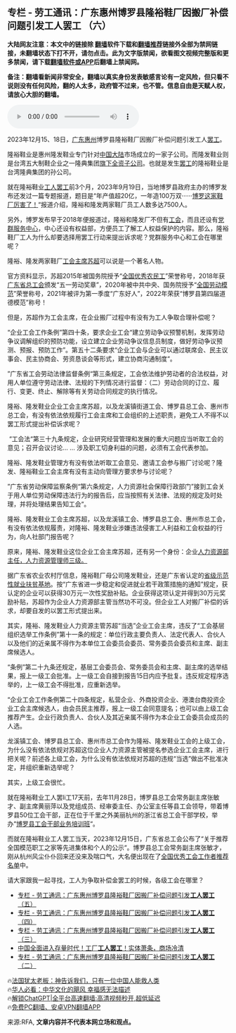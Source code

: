  <!-- 面包屑导航 --> <h2>专栏 - 劳工通讯：广东惠州博罗县隆裕鞋厂因搬厂补偿问题引发工人罢工 （六）</h2> <p class="notice"><b>大陆网友注意：本文中的链接除 <a href="https://github.com/bannedbook/fanqiang" >翻墙</a>软件下载和<a href="https://github.com/killgcd/justmysocks/blob/master/README.md">翻墙推荐</a>链接外全部为禁网链接，未翻墙状态下打不开，请勿点击。此为文字版禁闻，欲看图文视频完整版和更多禁闻，请下载<a href="https://github.com/bannedbook/fanqiang">翻墙软件或APP</a>后翻墙上禁闻网。</p><p>备注：翻墙看新闻非常安全，翻墙以真实身份发表敏感言论有一定风险，但只看不说则没有任何风险，翻的人太多，政府管不过来，也不管。信息自由是天赋人权，请放心大胆的翻墙。</b></p>  <div class="entry"> <p><a href="https://www.addtoany.com/share"></a>                 <audio controls="controls" preload="metadata" src="https://www.rfa.org/mandarin/zhuanlan/laogongtongxun/hdf-01292024103821.html/@@stream" type="audio/mpeg"></audio></p> <p>2023年12月15、18日，<a href="https://www.bannedbook.org/bnews/tag/%e5%b9%bf%e4%b8%9c/" class="st_tag internal_tag" rel="tag" title="标签 广东 下的日志">广东</a><a href="https://www.bannedbook.org/bnews/tag/%e6%83%a0%e5%b7%9e/" class="st_tag internal_tag" rel="tag" title="标签 惠州 下的日志">惠州</a>博罗县隆裕鞋厂因搬厂补偿问题引发工人<a href="https://www.google.com/url?q=https://maps.clb.org.hk/?i18n_language%3Dzh_CN%26map%3D1%26startDate%3D2023-12%26endDate%3D2023-12%26eventId%3D2023121810563905371%26addressId%3D441300%26address%3D%25E6%2583%25A0%25E5%25B7%259E%25E5%25B8%2582&amp;source=gmail-imap&amp;ust=1706093978000000&amp;usg=AOvVaw26MKlrHb3ZsZO25i_qtOZc">罢工</a>。</p> <p>隆裕鞋业是惠州隆发鞋业专门针对<span class='wp_keywordlink_affiliate'><a href="https://www.bannedbook.org/" title="中国" target="_blank">中国</a></span><span class='wp_keywordlink_affiliate'><a href="https://www.bannedbook.org/" title="大陆" target="_blank">大陆</a></span>市场成立的一家子公司。而隆发鞋业则是台湾五大制鞋企业之一隆典集团<a href="https://www.google.com/url?q=https://www.163.com/dy/article/FH433IA0051482Q5.html&amp;source=gmail-imap&amp;ust=1706093978000000&amp;usg=AOvVaw3glF7CLIW3XsbD4wyOfY0d">旗下全资子公司</a>。也就是发生<a href="https://www.bannedbook.org/bnews/tag/%e7%bd%a2%e5%b7%a5/" class="st_tag internal_tag" rel="tag" title="标签 罢工 下的日志">罢工</a>的隆裕鞋业是台湾隆典集团的孙公司。</p> <p>就在隆裕鞋业<a href="https://www.bannedbook.org/bnews/tag/%e5%b7%a5%e4%ba%ba%e7%bd%a2%e5%b7%a5/" class="st_tag internal_tag" rel="tag" title="标签 工人罢工 下的日志">工人罢工</a>前3个月，2023年9月19日，当地博罗县政府主办的博罗发布还发过一篇专题报道，题目是“年产值超20亿，一年造100万双······<a href="https://www.google.com/url?q=https://static.nfapp.southcn.com/content/202309/18/c8112630.html&amp;source=gmail-imap&amp;ust=1706093978000000&amp;usg=AOvVaw0tK9ToKyRckRdn4z_xUk39">博罗这家鞋厂厉害了！</a>“报道介绍，隆裕和隆发两家鞋厂员工人数多达7500人。</p> <p>另外，博罗发布早于2018年便报道过，隆裕和隆发厂不但有<a href="https://www.bannedbook.org/bnews/tag/%e5%b7%a5%e4%bc%9a/" class="st_tag internal_tag" rel="tag" title="标签 工会 下的日志">工会</a>，而且还设有<a href="https://www.google.com/url?q=https://www.toutiao.com/article/6509601445346542093/?channel%3D%26source%3Dsearch_tab&amp;source=gmail-imap&amp;ust=1706093978000000&amp;usg=AOvVaw2I5V4Bh8GRDhNXZaU6OzoV">党群服务中心</a>，中心还设有权益部，方便员工了解工人权益保护的内容。那么，隆裕鞋厂工人为什么却要选择用罢工行动来提出诉求呢？党群服务中心和工会在哪里呢？</p> <p>隆裕、隆发两家鞋厂<a href="https://www.google.com/url?q=https://www.toutiao.com/article/7160582140755722793/?channel%3D%26source%3Dsearch_tab&amp;source=gmail-imap&amp;ust=1706093978000000&amp;usg=AOvVaw3hy5Hr79u7ARcn8hWTonYo">工会主席苏超</a>可以说是一个著名人物。</p> <p>官方资料显示，苏超2015年被国务院授予“<a href="https://www.google.com/url?q=https://www.boluo.gov.cn/bmzb/blxrlzyhshbzj/zwgk/gzdt/content/post_373403.html&amp;source=gmail-imap&amp;ust=1706093978000000&amp;usg=AOvVaw3TH86w76P_6Thp_2zIqPtO">全国优秀农民工</a>”荣誉称号，2018年获<a href="https://www.bannedbook.org/bnews/tag/%e5%b9%bf%e4%b8%9c%e7%9c%81/" class="st_tag internal_tag" rel="tag" title="标签 广东省 下的日志">广东省</a><a href="https://www.bannedbook.org/bnews/tag/%E6%80%BB%E5%B7%A5%E4%BC%9A/" class="st_tag internal_tag" rel="tag" title="标签 总工会 下的日志">总工会</a>颁发“五一劳动奖章”，2020年被中共中央、国务院授予“<a href="https://www.google.com/url?q=https://www.12371.cn/2020/10/15/ARTI1602717137157889.shtml&amp;source=gmail-imap&amp;ust=1706093978000000&amp;usg=AOvVaw0nszfQXVXmsFnUMShvr1cU">全国劳动模范</a>”荣誉称号，2021年被评为第一季度“广东好人”，2022年荣获“博罗县第四届道德模范”称号！</p> <p>但是，苏超作为工会主席，在企业搬厂过程中有没有为工人争取合理补偿呢？</p> <p>“企业工会工作条例”第四十条，要求企业工会“建立劳动争议预警机制，发挥劳动争议调解组织的预防功能，设立建立企业劳动争议信息员制度，做好劳动争议预测、预报、预防工作”。第五十二条要求“企业工会与企业可以通过联席会、民主议事会、民主协商会、劳资恳谈会等形式，建立协商沟通制度“。</p> <p>”广东省工会劳动法律监督条例“第三条规定，工会依法维护劳动者的合法权益，对用人单位遵守劳动法律、法规的下列情况进行监督：（二）劳动合同的订立、履行、变更、终止、解除等有关劳动合同规定的执行情况。</p> <p>隆裕、隆发鞋业企业工会主席苏超，以及龙溪镇街道工会、博罗县总工会、惠州市总工会，有没有依法依规履行工会主席和工会组织的上述职责，避免工人不得不以罢工形式提出补偿诉求呢？</p> <p> “工会法“第三十九条规定，企业研究经营管理和发展的重大问题应当听取工会的意见；召开会议讨论… … 涉及职工切身利益的问题，必须有工会代表参加。</p>  <p>隆裕、隆发鞋业管理方有没有依法听取工会意见、邀请工会参与搬厂讨论呢？隆发、隆裕鞋业工会主席有没有主动向管理方要求参与讨论呢？</p> <p>”广东省劳动保障监察条例“第六条规定，人力资源社会保障行政部门”接到工会关于用人单位劳动保障违法行为的报告后，应当按照有关法律、法规的规定及时处理，并将处理结果告知工会“。</p> <p>隆裕、隆发鞋业工会主席苏超，以及龙溪镇工会、博罗县总工会、惠州市总工会，有没有依法依规履责，对隆裕、隆发鞋业涉嫌违法侵害工人利益和工会权益的行为，向人社部门报告呢？</p> <p>原来，隆裕、隆发鞋业这位企业工会主席苏超，还有另一个身份：企业<a href="https://www.google.com/url?q=https://www.12371.cn/2020/10/15/ARTI1602717137157889.shtml&amp;source=gmail-imap&amp;ust=1706093978000000&amp;usg=AOvVaw0nszfQXVXmsFnUMShvr1cU">人力资源部主任，人力资源管理师三级。</a></p> <p>据广东省农业农村厅信息，隆裕鞋厂母公司隆发鞋业，还是广东省认定的<a href="https://www.google.com/url?q=https://dara.gd.gov.cn/zwgk2278/zdly/fpzj/content/post_3885261.html&amp;source=gmail-imap&amp;ust=1706093978000000&amp;usg=AOvVaw27ozc-ShQy6qGZWy0iGLwk">省级示范性就业扶贫基地</a>。按“广东省进一步稳定和促进就业若干政策措施的通知”规定，获认定的企业可以获得30万元一次性奖励补贴。企业获得这项认定并得到30万元奖励补贴，苏超作为企业人力资源部主管当然功不可没。但企业工人对搬厂补偿的诉求，却要自发的以罢工形式提出来。</p> <p>其实，隆裕、隆发鞋业人力资源主管苏超“当选”企业工会主席，违反了“工会基层组织选举工作条例”第十一条的规定：单位行政主要负责人、法定代表人、合伙人以及他们的近亲属不得作为本单位工会委员会委员、常务委员会委员和主席、副主席候选人。</p>  <p>“条例”第二十九条还规定，基层工会委员会、常务委员会和主席、副主席的选举结果，报上一级工会批准。上一级工会自接到报告15日内应予批复。违反规定程序选举的，上一级工会不得批准，应重新选举。</p> <p>“企业工会工作条例第二十四条规定，私营企业、外商投资企业、港澳台商投资企业工会主席候选人，由会员民主推荐，报上一级工会同意提名；也可以由上级工会推荐产生。企业行政负责人、合伙人及其近亲属不得作为本企业工会委员会成员的人选。</p> <p>龙溪镇工会、博罗县总工会、惠州市总工会作为隆裕、隆发鞋业工会的上级工会，为什么没有依法依规对苏超这位企业人力资源主管被提名参选企业工会主席，进行把关呢？前述各上级工会，为什么没有依法依规对苏超的违规“当选”做出不批准决定，并组织重新选举呢？</p> <p>其实，上级工会很忙。</p> <p>就在隆裕鞋业工人罢li工17天前，去年11月28日，博罗县总工会常务副主席张敏才、副主席黄丽萍以及党组成员、经审委主任、办公室主任等县工会领导，带着博罗县50位工会干部，正在位于千里之外美丽杭州的浙江省总工会干部学校，举办“<a href="https://www.google.com/url?q=https://www.gdftu.org.cn/xwzx/tzgg/content/mpost_1145724.html&amp;source=gmail-imap&amp;ust=1706093978000000&amp;usg=AOvVaw0I3QZNEl41CAory0tBEC8t">博罗县工会干部业务培训班</a>“。</p> <p>而就在隆裕鞋业工人罢工当天，2023年12月15日，广东省总工会公布了“关于推荐全国模范职工之家等先进集体和个人的公示“。博罗县总工会常务副主席张敏才，刚从杭州风尘仆仆回来还没来及喘口气，大名便出现在了<a href="https://www.google.com/url?q=https://www.gdftu.org.cn/xwzx/tzgg/content/mpost_1145724.html&amp;source=gmail-imap&amp;ust=1706093978000000&amp;usg=AOvVaw0I3QZNEl41CAory0tBEC8t">全国优秀工会工作者推荐名单</a>中。</p>  <p>请大家跟我一起寻找，工人为争取补偿金罢工的时候，各级工会在哪里？</p> <!--<div id="taboola-mid-1"></div>--><ul class='op-related-articles' title='相关阅读'> <li><a href='https://www.bannedbook.org/bnews/ssgc/20240127/1993115.html' target='_blank'>专栏 - 劳工通讯：广东惠州博罗县隆裕鞋厂因搬厂补偿问题引发<b>工人罢工</b> （五）</a></li> <li><a href='https://www.bannedbook.org/bnews/ssgc/20240125/1992175.html' target='_blank'>专栏 - 劳工通讯：广东惠州博罗县隆裕鞋厂因搬厂补偿问题引发<b>工人罢工</b> （四）</a></li> <li><a href='https://www.bannedbook.org/bnews/ssgc/20240123/1991247.html' target='_blank'>专栏 - 劳工通讯：广东惠州博罗县隆裕鞋厂因搬厂补偿问题引发<b>工人罢工</b> （三）</a></li> <li><a href='https://www.bannedbook.org/bnews/taiwannews/20240120/1990544.html' target='_blank'>中国全面进入存量时代！工厂<b>工人罢工</b>！实体萧条，商场冷清</a></li> <li><a href='https://www.bannedbook.org/bnews/ssgc/20240120/1990133.html' target='_blank'>专栏 - 劳工通讯：广东惠州博罗县隆裕鞋厂因搬厂补偿问题引发<b>工人罢工</b> （二）</a></li> </ul> <p class="texttj"> 🔥<a href="https://www.bannedbook.org/bnews/ssgc/20230219/1850782.html" target="_blank">法国犹太老板：神告诉我们，只有一位中国人能救人类</a><br/> 🔥<a href="https://www.bannedbook.org/bnews/comments/20220220/1694796.html" target="_blank">华人必看：中华文化的飓风 幸福感无法描述</a><br/> 🔥<a href="https://github.com/bannedbook/fanqiang/wiki/V2ray%E6%9C%BA%E5%9C%BA" target="_blank">解锁ChatGPT|全平台高速翻墙:高清视频秒开,超低延迟</a><br/> 🔥<a href="https://github.com/bannedbook/fanqiang/wiki/%E7%A6%81%E9%97%BB%E7%BD%91%E5%AE%89%E5%8D%93%E7%BF%BB%E5%A2%99%E6%96%B0%E9%97%BBAPP" target="_blank">免费PC翻墙、安卓VPN翻墙APP</a><br/> </p><p>来源:RFA, <strong>文章内容并不代表本网立场和观点。</strong></p><a name='sharetosocial'></a> <div style="margin-bottom:5px;padding-bottom:5px;clear:both"> <div id="archive-pix-1" class="banner-ads"> <!-- AuctionX Display platform tag START --> <div id="27602x728x90x621x_ADSLOT1" clicktrack="%%CLICK_URL_ESC%%"></div>  <!-- AuctionX Display platform tag END --> </div> <div id="archive-pix-2" class="banner-ads"> <!-- AuctionX Display platform tag START --> <div id="27556x300x250x621x_ADSLOT1" clicktrack="%%CLICK_URL_ESC%%" style="margin:0 auto;text-align:center"></div>  <!-- AuctionX Display platform tag END --> </div> </div>  <div id="archive-pix-1" class="banner-ads"> <!-- AuctionX Display platform tag START --> <div id="27603x728x90x621x_ADSLOT1" clicktrack="%%CLICK_URL_ESC%%"></div>  <!-- AuctionX Display platform tag END --> </div> </div><!--END ENTRY--> 